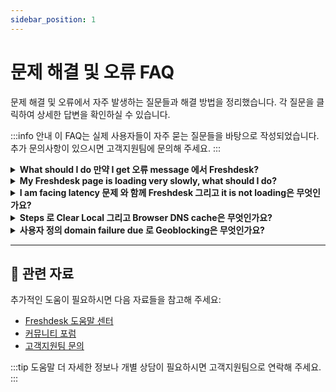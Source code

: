 ```yaml
---
sidebar_position: 1
---
```


# 문제 해결 및 오류 FAQ

문제 해결 및 오류에서 자주 발생하는 질문들과 해결 방법을 정리했습니다. 각 질문을 클릭하여 상세한 답변을 확인하실 수 있습니다.

:::info 안내
이 FAQ는 실제 사용자들이 자주 묻는 질문들을 바탕으로 작성되었습니다. 추가 문의사항이 있으시면 고객지원팀에 문의해 주세요.
:::

<details>
<summary><strong>What should I do 만약 I get 오류 message 에서 Freshdesk?</strong></summary>

만약 you get 오류 message while using Freshdesk, you will need 로 send us Console Logs 그리고 X-Request ID so that we can troubleshoot effectively. **로 access Console Logs:** 1. Right-클릭 에 page where 오류 appears. 2. 선택 Inspect ->Console. 3. Now perform action that you want 로 do. 4. Take screenshot 의 errors displayed 에서 console 그리고 send it 로 us 에서 [지원@freshdesk.com](mailto:지원@freshdesk.com). **로 access X-Request ID:** 1. Right-클릭 에 page where 오류 appears. 2. 선택 Inspect ->Network -> Preserve Log. 3. Now perform action that you want 로 do. 4. 에서 logs that appear, 클릭 에 오류 log that is highlighted 에서 red. 5. 에서 that 오류 logs 클릭 에 Fetch Headers-> Response Headers ->X-Request ID 그리고 send it 로 us 에서 [지원@freshdesk.com](mailto:지원@freshdesk.com). ![이미지](https://s3.amazonaws.com/cdn.freshdesk.com/데이터/헬프데스크/attachments/production/50001520299/original/1cUCs8RX6dW_QkO-7feiLKit90UJY72szQ.png?1596177050) *참고: Mention timeframe 의 언제 both 데이터 were captured.*

</details>

<details>
<summary><strong>My Freshdesk page is loading very slowly, what should I do?</strong></summary>

언제 Freshdesk page takes time 로 load, 또는 you experience timeout before performing certain tasks, try logging 에서 로 계정 via Incognito Window. 만약 문제 persists, we will need HAR file 로 troubleshoot effectively. HAR, short 위해 HTTP Archive format, tracks all logging 의 web browser’s interaction 와 함께 site. Here’s how you can easily generate HAR file using different browsers. - Chrome - Firefox - Safari **참고**: *HAR file includes 데이터 such as content 의 your cookies 그리고 pages you downloaded while making recording. Anyone 와 함께 access 로 HAR file can view 데이터 submitted while recording, which may include personal 데이터 또는 other sensitive 데이터. Make sure that you secure your HAR files accordingly. Cloudflare has released [HAR sanitizer](https://blog.cloudflare.com/introducing-har-sanitizer-secure-har-sharing/) that can be used 로 strip any sensitive information.* **로 generate HAR file 위해 Chrome:** - Open Google Chrome 그리고 go 로 page where you are experiencing trouble. - 에서 Chrome menu bar (![이미지](https://s3.amazonaws.com/cdn.freshdesk.com/데이터/헬프데스크/attachments/production/50001547328/original/YpBc-cGWv3SWR2ljZLqeaqs_j4lIjY8j6w.png?1596715273)) 선택 **More Tools > Developer Tools**. - 선택 **Network**. - Make sure that Record button ( ![이미지](https://s3.amazonaws.com/cdn.freshdesk.com/데이터/헬프데스크/attachments/production/50001547326/original/ztHnRRiT4d8pVPpG36NR7-kUxEzZURn6Gg.png?1596715273) ) 에 upper left corner 의 tab is red. 만약 it is grey, 클릭 에 it 로 start recording. - 확인하다 **Preserve log** box. - 클릭 Clear button ( ![이미지](https://s3.amazonaws.com/cdn.freshdesk.com/데이터/헬프데스크/attachments/production/50001547327/original/0Kr5vWOkODOebaqKrN-ocNTDXmPCjmS7Sw.png?1596715273) ) 로 clear any existing logs 에서 Network tab. - Reproduce 문제 that you were experiencing before. - Once you have reproduced 문제, right-클릭 anywhere 에 grid 의 network requests, 선택 **저장 as HAR 와 함께 Content**, 그리고 저장 file 에 your computer. - Send HAR file 로 us 에서 **지원@freshdesk.com**. **로 generate HAR file 위해 Firefox:** - Open Firefox 그리고 go 로 page where you are experiencing trouble. - 선택 Firefox menu (three horizontal parallel lines) 에서 top-right 의 your browser window, 그러면 선택 **Web Developer > Network**. - Developer Network Tools opens as docked panel 에서 side 또는 bottom 의 Firefox. 클릭 **Network** tab. - recording autostarts 언제 you start performing actions 에서 browser. - Once you have reproduced 문제 그리고 you see that all 의 actions have been generated 에서 Developer Network Panel (should just take few seconds), right-클릭 anywhere under **File** 열, 그리고 클릭 에 **저장 all as Har**. - 저장 HAR file 에 your computer. - Write 로 us 에서 **지원@freshdesk.com** along 와 함께 HAR file. **로 generate HAR file 위해 Safari:** Before generating HAR file, make sure you can see **Develop** menu 에서 Safari. 만약 it is not there, follow instructions under Use developer tools 에서 Develop menu 에서 Safari 에 Mac. - Open **Develop** menu 그리고 선택 **Show Web Inspector**. - 클릭 **Network** tab 그리고 complete activity that is causing issues. - 클릭 **내보내기** icon 에 far right 의 network tab 그리고 저장 HAR file. - Write 로 us 에서 **지원@freshdesk.com** along 와 함께 HAR file.

</details>

<details>
<summary><strong>I am facing latency 문제 와 함께 Freshdesk 그리고 it is not loading은 무엇인가요?</strong></summary>

언제 Freshdesk page takes time 로 load, 또는 만약 there is timeout before performing certain tasks, try logging 에서 로 계정 via Incognito Window. 만약 문제 persists, we will need traceroute results 로 diagnose 문제. Here is how you can fetch traceroute results. Write 로 us 에서 **지원@freshdesk.com** along 와 함께 traceroute 데이터.

</details>

<details>
<summary><strong>Steps 로 Clear Local 그리고 Browser DNS cache은 무엇인가요?</strong></summary>

**Steps 로 clear Browser DNS Cache (Browser 특정한):** **Chrome:** - Launch chrome browser - 입력 참고 자료: ***chrome://net-internals/#dns*********에서 address bar, 그러면 press 입력. - 클릭 에 ***Clear host cache*** button - Chrome Browser DNS cache will be cleared **Opera:** - Launch Opera 에 your Computer - 입력 참고 자료: ***opera://net-internals/#dns*** 에서 address bar, 그러면 press 입력. - You’ll be taken 로 DNS section 의 Opera’s internal 설정 page. - 클릭 button labelled ***Clear Host Cache*** 로 flush DNS cache. - Open new tab, 그러면 입력 에서 address 참고 자료: ***opera://net-internals/#sockets*** 그리고 press 입력. - You’ll be taken 로 section 의 Opera’s internal 설정 page 위해 cached socket pools. - Now 클릭 button labelled ***Flush Socket Pools***. - Now restart Opera browser. **Firefox:** - Launch Firefox 에 your Computer. - 에서 address bar, 입력 ***about:config***그리고 press 입력. - 클릭 *“I accept risk!”* 에 경고 page. - Use search 필드 에서 top 로 search 위해 ***network.dnsCacheExpiration***. - Your search should return two variables, named ***network.dnsCacheExpiration***그리고***network.dnsCacheExpirationGracePeriod*.** - Double-클릭 에 each variable’s value part so you can 편집 it, 그러면 change value 에서 기본값 ***60 로 0***, which will prompt Firefox 로 immediately clear out its DNS cache. - After doing this, now set both variables back 로 ***60***. - Now restart Firefox browser. **Steps 로 clear Local DNS cache (OS 특정한):** **Windows OS:** - Search 위해 ***command prompt*** 에서 start menu - Right-클릭 그리고 선택 "Run as 관리자" - 입력 command ipconfig /flushdns - 만약 command succeeds, you will receive following message “*Successfully flushed DNS Resolver Cache.*" **Mac OS:** - Open your command line interface 또는 Terminal - 입력 below command sudo killall -HUP mDNSResponder - You may need 로 입력 your 관리자 비밀번호 - 만약 command succeeds system will not return any output.

</details>

<details>
<summary><strong>사용자 정의 domain failure due 로 Geoblocking은 무엇인가요?</strong></summary>

Freshworks uses LetsEncrypt as its Certificate Authority Authorization (CAA) 로 get certificates 위해 사용자 정의 domains. 에서 March 2024, CAA updated its validation process 로 확인하다 domain ownership. - Previously, they sent 3 validation calls 에서 singular region. - Now, they send 5 validation calls 에서 다수의 regions. [This is more secure process](https://community.letsencrypt.org/t/lets-encrypt-is-adding-two-new-remote-perspectives-위해-domain-validation/214123). However, 만약 you use geoblocking 또는 have firewall rules 로 block requests 에서 unknown regions, new process may cause your certificate validation 로 fail. 로 fix this 문제: - (Preferred) Allow all traffic 에 **HTTP/TCP Port 80** 위해 request path **/.well-known/acme-challenge/** 에서 all regions. - (Alternative) Avoid Geoblocking 그리고 Firewall rules based 에 특정한 regions. - (Unfeasible) [DNS-01 challenge](https://letsencrypt.org/docs/challenge-types/#dns-01-challenge) is another alternative approach. However, 수동 intervention is inherently 필수 위해 every certificate procurement. [Learn more 에서 CAA.](https://community.letsencrypt.org/t/multi-perspective-validation-geoblocking-faq/218158)

</details>

---

## 🔗 관련 자료

추가적인 도움이 필요하시면 다음 자료들을 참고해 주세요:

- [Freshdesk 도움말 센터](https://support.freshdesk.com)
- [커뮤니티 포럼](https://community.freshworks.com)
- [고객지원팀 문의](mailto:support@freshdesk.com)

:::tip 도움말
더 자세한 정보나 개별 상담이 필요하시면 고객지원팀으로 연락해 주세요.
:::
